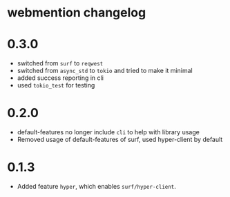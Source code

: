 # webmention changelog

# 0.3.0

- switched from `surf` to `reqwest`
- switched from `async_std` to `tokio` and tried to make it minimal
- added success reporting in cli
- used `tokio_test` for testing

# 0.2.0

- default-features no longer include `cli` to help with library usage
- Removed usage of default-features of surf, used hyper-client by default

# 0.1.3

- Added feature `hyper`, which enables `surf/hyper-client`.

